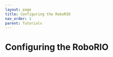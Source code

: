 ```yaml
---
layout: page
title: Configuring the RoboRIO
nav_order: 1
parent: Tutorials
---
```


# Configuring the RoboRIO